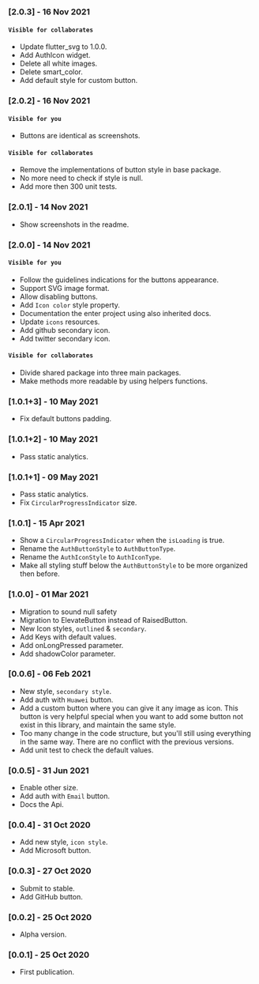 ### [2.0.3] - 16 Nov 2021

#### `Visible for collaborates`

- Update flutter_svg to 1.0.0.
- Add AuthIcon widget.
- Delete all white images.
- Delete smart_color.
- Add default style for custom button.

### [2.0.2] - 16 Nov 2021

#### `Visible for you`

- Buttons are identical as screenshots.

#### `Visible for collaborates`

- Remove the implementations of button style in base package.
- No more need to check if style is null.
- Add more then 300 unit tests.

### [2.0.1] - 14 Nov 2021

- Show screenshots in the readme.

### [2.0.0] - 14 Nov 2021
#### `Visible for you`
- Follow the guidelines indications for the buttons appearance.
- Support SVG image format.
- Allow disabling buttons.
- Add `Icon color` style property.
- Documentation the enter project using also inherited docs.
- Update `icons` resources.
- Add github secondary icon.
- Add twitter secondary icon.
#### `Visible for collaborates`
- Divide shared package into three main packages.
- Make methods more readable by using helpers functions.
### [1.0.1+3] - 10 May 2021
- Fix default buttons padding.
### [1.0.1+2] - 10 May 2021
- Pass static analytics.
### [1.0.1+1] - 09 May 2021
- Pass static analytics.
- Fix `CircularProgressIndicator` size.
### [1.0.1] - 15 Apr 2021
- Show a `CircularProgressIndicator` when the `isLoading` is true.
- Rename the `AuthButtonStyle` to `AuthButtonType`.
- Rename the `AuthIconStyle` to `AuthIconType`.
- Make all styling stuff below the `AuthButtonStyle` to be more organized then before.
### [1.0.0] - 01 Mar 2021
- Migration to sound null safety
- Migration to ElevateButton instead of RaisedButton.
- New Icon styles, `outlined` & `secondary`.
- Add Keys with default values.
- Add onLongPressed parameter.
- Add shadowColor parameter.
### [0.0.6] - 06 Feb 2021
- New style, `secondary style`.
- Add auth with `Huawei` button.
- Add a custom button where you can give it any image as icon. This button is very helpful special when you want to add some button not exist in this library, and maintain the same style.
- Too many change in the code structure, but you'll still using everything in the same way. There are no conflict with the previous versions.
- Add unit test to check the default values.
### [0.0.5] - 31 Jun 2021
- Enable other size.
- Add auth with `Email` button.
- Docs the Api.
### [0.0.4] - 31 Oct 2020
- Add new style, `icon style`.
- Add Microsoft button.
### [0.0.3] - 27 Oct 2020
- Submit to stable.
- Add GitHub button.
### [0.0.2] - 25 Oct 2020 
- Alpha version.
### [0.0.1] - 25 Oct 2020
- First publication.
